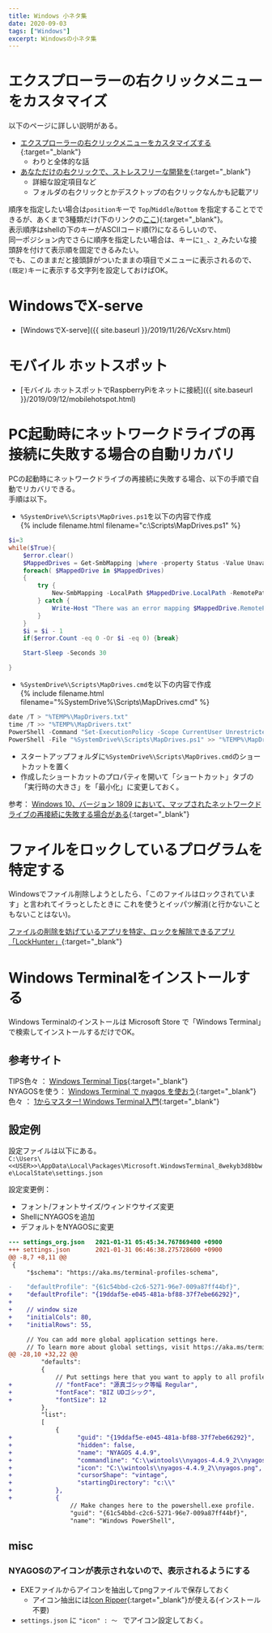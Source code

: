 ```yaml
---
title: Windows 小ネタ集
date: 2020-09-03
tags: ["Windows"]
excerpt: Windowsの小ネタ集
---
```


# エクスプローラーの右クリックメニューをカスタマイズ

以下のページに詳しい説明がある。  
- [エクスプローラーの右クリックメニューをカスタマイズする](https://ascii.jp/elem/000/000/953/953807/){:target="_blank"}  
  - わりと全体的な話    
- [あなただけの右クリックで、ストレスフリーな開発を](https://qiita.com/NumLocker/items/f8016f1aed7207b850fb){:target="_blank"}  
  - 詳細な設定項目など  
  - フォルダの右クリックとかデスクトップの右クリックなんかも記載アリ  

順序を指定したい場合は``position``キーで ``Top``/``Middle``/``Bottom`` を指定することでできるが、あくまで3種類だけ(下のリンクの[ここ](https://qiita.com/NumLocker/items/f8016f1aed7207b850fb#6-7-%E3%83%A1%E3%83%8B%E3%83%A5%E3%83%BC%E3%81%AE%E8%A1%A8%E7%A4%BA%E4%BD%8D%E7%BD%AE%E3%81%AE%E5%A4%89%E6%9B%B4)){:target="_blank"}。  
表示順序はshellの下のキーがASCIIコード順(?)になるらしいので、  
同一ポジション内でさらに順序を指定したい場合は、キーに``1_``、``2_``みたいな接頭辞を付けて表示順を固定できるみたい。  
でも、このままだと接頭辞がついたままの項目でメニューに表示されるので、``(既定)``キーに表示する文字列を設定しておけばOK。  


# WindowsでX-serve

- [WindowsでX-serve]({{ site.baseurl }}/2019/11/26/VcXsrv.html)

# モバイル ホットスポット

- [モバイル ホットスポットでRaspberryPiをネットに接続]({{ site.baseurl }}/2019/09/12/mobilehotspot.html)


# PC起動時にネットワークドライブの再接続に失敗する場合の自動リカバリ

PCの起動時にネットワークドライブの再接続に失敗する場合、以下の手順で自動でリカバリできる。  
手順は以下。  

- ```%SystemDrive%\Scripts\MapDrives.ps1```を以下の内容で作成    
{% include filename.html filename="c:\Scripts\MapDrives.ps1" %}
```powershell
$i=3
while($True){
    $error.clear()
    $MappedDrives = Get-SmbMapping |where -property Status -Value Unavailable -EQ | select LocalPath,RemotePath
    foreach( $MappedDrive in $MappedDrives)
    {
        try {
            New-SmbMapping -LocalPath $MappedDrive.LocalPath -RemotePath $MappedDrive.RemotePath -Persistent $True
        } catch {
            Write-Host "There was an error mapping $MappedDrive.RemotePath to $MappedDrive.LocalPath"
        }
    }
    $i = $i - 1
    if($error.Count -eq 0 -Or $i -eq 0) {break}

    Start-Sleep -Seconds 30

}
```
- ```%SystemDrive%\Scripts\MapDrives.cmd```を以下の内容で作成    
{% include filename.html filename="%SystemDrive%\Scripts\MapDrives.cmd" %}
```powershell
date /T > "%TEMP%\MapDrivers.txt"
time /T >> "%TEMP%\MapDrivers.txt"
PowerShell -Command "Set-ExecutionPolicy -Scope CurrentUser Unrestricted" >> "%TEMP%\MapDrivers.txt" 2>&1 
PowerShell -File "%SystemDrive%\Scripts\MapDrives.ps1" >> "%TEMP%\MapDrivers.txt" 2>&1
```
- スタートアップフォルダに```%SystemDrive%\Scripts\MapDrives.cmd```のショートカットを置く    
- 作成したショートカットのプロパティを開いて「ショートカット」タブの「実行時の大きさ」を「最小化」に変更しておく。    

参考： [Windows 10、バージョン 1809 において、マップされたネットワークドライブの再接続に失敗する場合がある](https://support.microsoft.com/ja-jp/help/4471218/mapped-network-drive-may-fail-to-reconnect-in-windows-10-version-1809?fbclid=IwAR3FHRrLbLXn8rp_qigZW46oeAWs22x6Uqh-0Nu7psOKDA45UlOo7a9wlg0){:target="_blank"}


# ファイルをロックしているプログラムを特定する

Windowsでファイル削除しようとしたら、「このファイルはロックされています」と言われてイラっとしたときに
これを使うとイッパツ解消(と行かないこともないことはない)。

[ファイルの削除を妨げているアプリを特定、ロックを解除できるアプリ「LockHunter」](https://forest.watch.impress.co.jp/docs/review/1222040.html?fbclid=IwAR133Iw2vfGX_e9fnBhm3soJ3iRdY65YOPh02tRa_IkG_ntVWAxesZuFORQ){:target="_blank"}  

# Windows Terminalをインストールする

Windows Terminalのインストールは Microsoft Store で「Windows Terminal」で検索してインストールするだけでOK。  

## 参考サイト  

TIPS色々    ： [Windows Terminal Tips](https://qiita.com/whim0321/items/6a6b11dea54642bd6724){:target="_blank"}  
NYAGOSを使う： [Windows Terminal で nyagos を使おう](https://zenn.dev/zetamatta/books/5ac80a9ddb35fef9a146/viewer/a3f5c9){:target="_blank"}  
色々        ： [1からマスター! Windows Terminal入門](https://news.mynavi.jp/itsearch/series/hardware/1_windows_terminal.html){:target="_blank"}  

## 設定例
設定ファイルは以下にある。  
``C:\Users\<<USER>>\AppData\Local\Packages\Microsoft.WindowsTerminal_8wekyb3d8bbwe\LocalState\settings.json``  

設定変更例：
- フォント/フォントサイズ/ウィンドウサイズ変更
- ShellにNYAGOSを追加
- デフォルトをNYAGOSに変更

```diff
--- settings_org.json   2021-01-31 05:45:34.767869400 +0900
+++ settings.json       2021-01-31 06:46:38.275728600 +0900
@@ -8,7 +8,11 @@
 {
     "$schema": "https://aka.ms/terminal-profiles-schema",

-    "defaultProfile": "{61c54bbd-c2c6-5271-96e7-009a87ff44bf}",
+    "defaultProfile": "{19ddaf5e-e045-481a-bf88-37f7ebe66292}",
+
+    // window size
+    "initialCols": 80,
+    "initialRows": 55,

     // You can add more global application settings here.
     // To learn more about global settings, visit https://aka.ms/terminal-global-settings
@@ -28,10 +32,22 @@
         "defaults":
         {
             // Put settings here that you want to apply to all profiles.
+            // "fontFace": "源真ゴシック等幅 Regular",
+            "fontFace": "BIZ UDゴシック",
+            "fontSize": 12
         },
         "list":
         [
             {
+                  "guid": "{19ddaf5e-e045-481a-bf88-37f7ebe66292}",
+                  "hidden": false,
+                  "name": "NYAGOS 4.4.9",
+                  "commandline": "C:\\wintools\\nyagos-4.4.9_2\\nyagos.exe",
+                  "icon": "C:\\wintools\\nyagos-4.4.9_2\\nyagos.png",
+                  "cursorShape": "vintage",
+                  "startingDirectory": "c:\\"
+            },
+            {
                 // Make changes here to the powershell.exe profile.
                 "guid": "{61c54bbd-c2c6-5271-96e7-009a87ff44bf}",
                 "name": "Windows PowerShell",
```

## misc
### NYAGOSのアイコンが表示されないので、表示されるようにする
- EXEファイルからアイコンを抽出してpngファイルで保存しておく
  - アイコン抽出には[Icon Ripper](https://www.vector.co.jp/soft/winnt/amuse/se513590.html){:target="_blank"}が使える(インストール不要)
- ``settings.json`` に ``"icon" : ～ `` でアイコン設定しておく。

